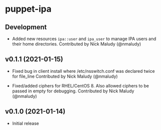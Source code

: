 # puppet-ipa

## Development

* Added new resources `ipa::user` and `ipa_user` to manage IPA users and their home directories.
  Contributed by Nick Maludy (@nmaludy)

## v0.1.1 (2021-01-15)
* Fixed bug in client install where /etc/nsswitch.conf was declared twice for file_line
  Contributed by Nick Maludy (@nmaludy)

* Fixed/added ciphers for RHEL/CentOS 8. Also allowed ciphers to be passed in empty for debugging.
  Contributed by Nick Maludy (@nmaludy)

## v0.1.0 (2021-01-14)
* Initial release
